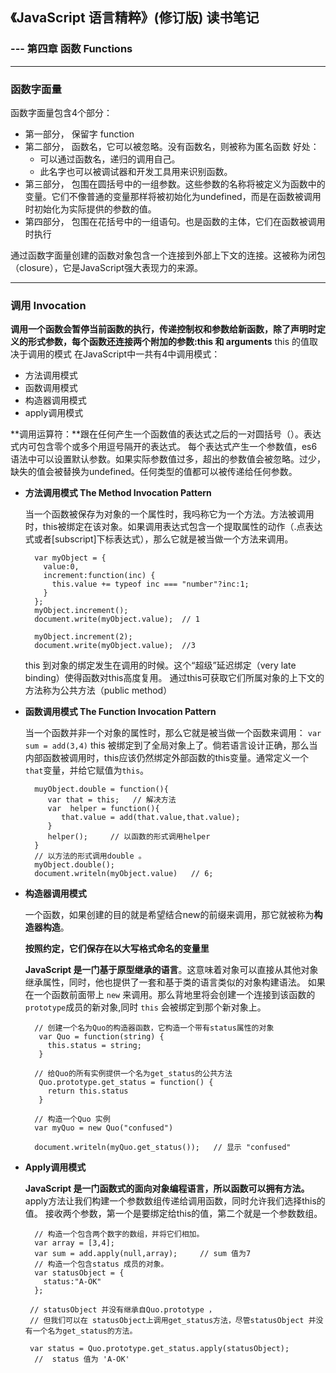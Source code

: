 ## 《JavaScript 语言精粹》(修订版) 读书笔记 ##
### --- 第四章 函数 Functions  ###
---

### 函数字面量 ###
 函数字面量包含4个部分：
  - 第一部分， 保留字 function
  - 第二部分， 函数名，它可以被忽略。没有函数名，则被称为匿名函数
      好处：
      - 可以通过函数名，递归的调用自己。
      - 此名字也可以被调试器和开发工具用来识别函数。
  - 第三部分， 包围在圆括号中的一组参数。这些参数的名称将被定义为函数中的变量。它们不像普通的变量那样将被初始化为undefined，而是在函数被调用时初始化为实际提供的参数的值。
  - 第四部分， 包围在花括号中的一组语句。也是函数的主体，它们在函数被调用时执行

通过函数字面量创建的函数对象包含一个连接到外部上下文的连接。这被称为闭包（closure），它是JavaScript强大表现力的来源。
***

### 调用 Invocation ###

**调用一个函数会暂停当前函数的执行，传递控制权和参数给新函数，除了声明时定义的形式参数，每个函数还连接两个附加的参数:this 和 arguments**
 this 的值取决于调用的模式
 在JavaScript中一共有4中调用模式：
  - 方法调用模式
  - 函数调用模式
  - 构造器调用模式
  - apply调用模式

**调用运算符：**跟在任何产生一个函数值的表达式之后的一对圆括号（）。表达式内可包含零个或多个用逗号隔开的表达式。 每个表达式产生一个参数值，es6语法中可以设置默认参数。如果实际参数值过多，超出的参数值会被忽略。过少，缺失的值会被替换为undefined。任何类型的值都可以被传递给任何参数。

- **方法调用模式 The Method Invocation Pattern**

  当一个函数被保存为对象的一个属性时，我吗称它为一个方法。方法被调用时，this被绑定在该对象。如果调用表达式包含一个提取属性的动作（.点表达式或者[subscript]下标表达式），那么它就是被当做一个方法来调用。

  ```
    var myObject = {
      value:0,
      increment:function(inc) {
        this.value += typeof inc === "number"?inc:1;
      }
    };
    myObject.increment();
    document.write(myObject.value);  // 1

    myObject.increment(2);
    document.write(myObject.value);  //3

  ```
   this 到对象的绑定发生在调用的时候。这个“超级”延迟绑定（very late binding）使得函数对this高度复用。
   通过this可获取它们所属对象的上下文的方法称为公共方法（public method）

- **函数调用模式 The Function Invocation Pattern**

  当一个函数并非一个对象的属性时，那么它就是被当做一个函数来调用：
   `var sum = add(3,4)`
  this 被绑定到了全局对象上了。倘若语言设计正确，那么当内部函数被调用时，this应该仍然绑定外部函数的this变量。通常定义一个 `that`变量，并给它赋值为`this`。
   ```
     muyObject.double = function(){
        var that = this;   // 解决方法
        var  helper = function(){
           that.value = add(that.value,that.value);
        }
        helper();     // 以函数的形式调用helper
     }
     // 以方法的形式调用double 。
     myObject.double();
     document.writeln(myObject.value)   // 6;
   ```

- **构造器调用模式**

   一个函数，如果创建的目的就是希望结合new的前缀来调用，那它就被称为**构造器构造**。

  **按照约定，它们保存在以大写格式命名的变量里**

  **JavaScript 是一门基于原型继承的语言**。这意味着对象可以直接从其他对象继承属性，同时，他也提供了一套和基于类的语言类似的对象构建语法。
  如果在一个函数前面带上 `new` 来调用。那么背地里将会创建一个连接到该函数的 `prototype`成员的新对象,同时 `this` 会被绑定到那个新对象上。

    ```
      // 创建一个名为Quo的构造器函数，它构造一个带有status属性的对象
       var Quo = function(string) {
         this.status = string;
       }

      // 给Quo的所有实例提供一个名为get_status的公共方法
       Quo.prototype.get_status = function() {
         return this.status
       }

      // 构造一个Quo 实例
      var myQuo = new Quo("confused")

      document.writeln(myQuo.get_status());   // 显示 "confused"
    ```

- **Apply调用模式**

  **JavaScript 是一门函数式的面向对象编程语言，所以函数可以拥有方法。**
  apply方法让我们构建一个参数数组传递给调用函数，同时允许我们选择this的值。
  接收两个参数，第一个是要绑定给this的值，第二个就是一个参数数组。
  ```
    // 构造一个包含两个数字的数组，并将它们相加。
    var array = [3,4];
    var sum = add.apply(null,array);     // sum 值为7
    // 构造一个包含status 成员的对象。
    var statusObject = {
      status:"A-OK"
    };

   // statusObject 并没有继承自Quo.prototype ，
   // 但我们可以在 statusObject上调用get_status方法，尽管statusObject 并没有一个名为get_status的方法。

   var status = Quo.prototype.get_status.apply(statusObject);
    //  status 值为 'A-OK'

   ```
